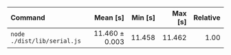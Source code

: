 | Command | Mean [s] | Min [s] | Max [s] | Relative |
|:---|---:|---:|---:|---:|
| `node ./dist/lib/serial.js` | 11.460 ± 0.003 | 11.458 | 11.462 | 1.00 |

